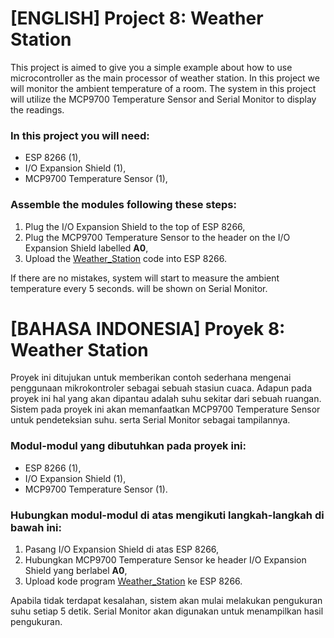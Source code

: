 # [ENGLISH] Project 8: Weather Station
This project is aimed to give you a simple example about how to use microcontroller as the main processor of weather station. In this project we will monitor the ambient temperature of a room. The system in this project will utilize the MCP9700 Temperature Sensor and Serial Monitor to display the readings.

### In this project you will need:
* ESP 8266 (1),
* I/O Expansion Shield (1),
* MCP9700 Temperature Sensor (1),

### Assemble the modules following these steps:
1. Plug the I/O Expansion Shield to the top of ESP 8266,
2. Plug the MCP9700 Temperature Sensor to the header on the I/O Expansion Shield labelled **A0**,
3. Upload the [Weather_Station](/08_Weather_Station/Weather_Station) code into ESP 8266.

If there are no mistakes, system will start to measure the ambient temperature every 5 seconds. will be shown on Serial Monitor.

# [BAHASA INDONESIA] Proyek 8: Weather Station
Proyek ini ditujukan untuk memberikan contoh sederhana mengenai penggunaan mikrokontroler sebagai sebuah stasiun cuaca. Adapun pada proyek ini hal yang akan dipantau adalah suhu sekitar dari sebuah ruangan. Sistem pada proyek ini akan memanfaatkan MCP9700 Temperature Sensor untuk pendeteksian suhu. serta Serial Monitor sebagai tampilannya.

### Modul-modul yang dibutuhkan pada proyek ini:
* ESP 8266 (1),
* I/O Expansion Shield (1),
* MCP9700 Temperature Sensor (1).

### Hubungkan modul-modul di atas mengikuti langkah-langkah di bawah ini:
1. Pasang I/O Expansion Shield di atas ESP 8266,
2. Hubungkan MCP9700 Temperature Sensor ke header I/O Expansion Shield yang berlabel **A0**,
3. Upload kode program [Weather_Station](/08_Weather_Station/Weather_Station) ke ESP 8266.

Apabila tidak terdapat kesalahan, sistem akan mulai melakukan pengukuran suhu setiap 5 detik. Serial Monitor akan digunakan untuk menampilkan hasil pengukuran.
